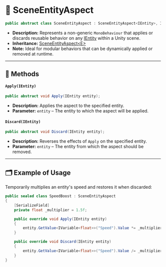 # 🧩 SceneEntityAspect

```csharp
public abstract class SceneEntityAspect : SceneEntityAspect<IEntity>, IEntityAspect
```

- **Description:** Represents a non-generic `MonoBehaviour` that applies or discards reusable behavior on any [IEntity](../Entities/IEntity.md) within a Unity scene.
- **Inheritance:** [SceneEntityAspect&lt;E&gt;](SceneEntityAspect%601.md)
- **Note:** Ideal for modular behaviors that can be dynamically applied or removed at runtime.

---

## 🏹 Methods

#### `Apply(IEntity)`

```csharp
public abstract void Apply(IEntity entity);
```

- **Description:** Applies the aspect to the specified entity.
- **Parameter:** `entity` – The entity to which the aspect will be applied.

#### `Discard(IEntity)`

```csharp
public abstract void Discard(IEntity entity);
```

- **Description:** Reverses the effects of `Apply` on the specified entity.
- **Parameter:** `entity` – The entity from which the aspect should be removed.

---

## 🗂 Example of Usage

Temporarily multiplies an entity's speed and restores it when discarded:

```csharp
public sealed class SpeedBoost : SceneEntityAspect
{
    [SerializeField]
    private float _multiplier = 1.5f;

    public override void Apply(IEntity entity)
    {
        entity.GetValue<IVariable<float>>("Speed").Value *= _multiplier;
    }

    public override void Discard(IEntity entity)
    {
        entity.GetValue<IVariable<float>>("Speed").Value /= _multiplier;
    }
}
```